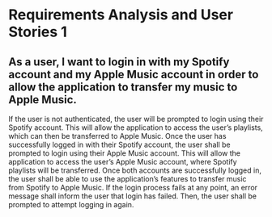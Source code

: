 # Requirements Analysis and User Stories 1

## As a user, I want to login in with my Spotify account and my Apple Music account in order to allow the application to transfer my music to Apple Music.
If the user is not authenticated, the user will be prompted to login using their Spotify account. This will allow the application to access the user’s playlists, which can then be transferred to Apple Music. Once the user has successfully logged in with their Spotify account, the user shall be prompted to login using their Apple Music account. This will allow the application to access the user’s Apple Music account, where Spotify playlists will be transferred. Once both accounts are successfully logged in, the user shall be able to use the application’s features to transfer music from Spotify to Apple Music. If the login process fails at any point, an error message shall inform the user that login has failed. Then, the user shall be prompted to attempt logging in again.